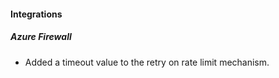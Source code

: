 
#### Integrations

##### Azure Firewall

- Added a timeout value to the retry on rate limit mechanism.